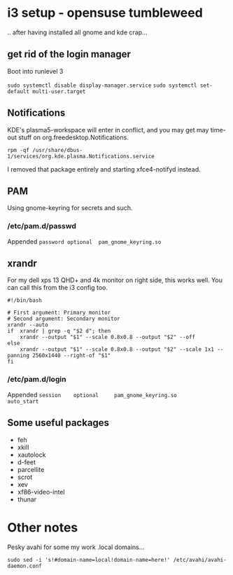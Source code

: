 # i3 setup - opensuse tumbleweed

.. after having installed all gnome and kde crap...

## get rid of the login manager

Boot into runlevel 3

`sudo systemctl disable display-manager.service`
`sudo systemctl set-default multi-user.target`

## Notifications
KDE's plasma5-workspace will enter in conflict, and you may get may time-out stuff on org.freedesktop.Notifications.

`rpm -qf /usr/share/dbus-1/services/org.kde.plasma.Notifications.service`

I removed that package entirely and starting xfce4-notifyd instead.

## PAM
Using gnome-keyring for secrets and such.

### /etc/pam.d/passwd
Appended `password optional  pam_gnome_keyring.so`

## xrandr
For my dell xps 13 QHD+ and 4k monitor on right side, this works well.
You can call this from the i3 config too.

```
#!/bin/bash

# First argument: Primary monitor
# Second argument: Secondary monitor
xrandr --auto
if  xrandr | grep -q "$2 d"; then
    xrandr --output "$1" --scale 0.8x0.8 --output "$2" --off
else
    xrandr --output "$1" --scale 0.8x0.8 --output "$2" --scale 1x1 --panning 2560x1440 --right-of "$1"
fi
```

### /etc/pam.d/login
Appended `session    optional     pam_gnome_keyring.so        auto_start`

## Some useful packages
* feh
* xkill
* xautolock
* d-feet
* parcellite
* scrot
* xev
* xf86-video-intel
* thunar

# Other notes
Pesky avahi for some my work .local domains...

`sudo sed -i 's!#domain-name=local!domain-name=here!' /etc/avahi/avahi-daemon.conf`
